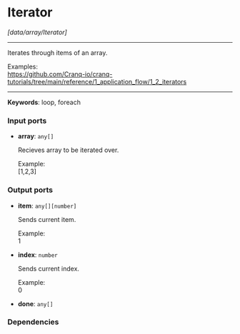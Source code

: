 # Iterator

_[data/array/Iterator]_

---

Iterates through items of an array.  
  
  
Examples:  
https://github.com/Cranq-io/cranq-tutorials/tree/main/reference/1_application_flow/1_2_iterators  

---

__Keywords__: loop, foreach

### Input ports

* __array__: ` any[] `


    Recieves array to be iterated over.  
      
    Example:  
    [1,2,3]  
      

### Output ports

* __item__: ` any[][number] `


    Sends current item.  
      
    Example:  
    1  


* __index__: ` number `


    Sends current index.  
      
    Example:  
    0  


* __done__: ` any[] `

### Dependencies




